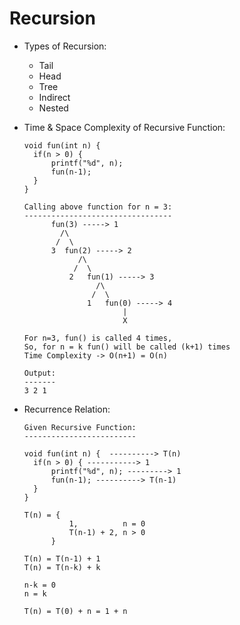 # Recursion

- Types of Recursion:
  - Tail
  - Head
  - Tree
  - Indirect
  - Nested
- Time & Space Complexity of Recursive Function:

  ```
  void fun(int n) {
  	if(n > 0) {
  		printf("%d", n);
  		fun(n-1);
  	}
  }

  Calling above function for n = 3:
  ---------------------------------
        fun(3) -----> 1
  		  /\
  		 /	\
  		3  fun(2) -----> 2
  			  /\
  		 	 /	\
  			2	fun(1) -----> 3
  		  		  /\
  		 	 	 /	\
  				1	fun(0) -----> 4
  			  	   		|
  						X

  For n=3, fun() is called 4 times,
  So, for n = k fun() will be called (k+1) times
  Time Complexity -> O(n+1) = O(n)

  Output:
  -------
  3 2 1
  ```

- Recurrence Relation:

  ```
  Given Recursive Function:
  -------------------------

  void fun(int n) {  ----------> T(n)
  	if(n > 0) { -----------> 1
  		printf("%d", n); ---------> 1
  		fun(n-1); ----------> T(n-1)
  	}
  }

  T(n) = {
  			1, 			n = 0
  			T(n-1) + 2, n > 0
  		}

  T(n) = T(n-1) + 1
  T(n) = T(n-k) + k

  n-k = 0
  n = k

  T(n) = T(0) + n = 1 + n
  ```
